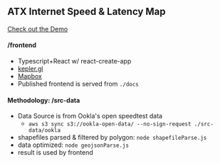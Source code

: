 ## ATX Internet Speed & Latency Map

[Check out the Demo](https://trakout.github.io/atx-internet-map)

#### /frontend
* Typescript+React w/ react-create-app
* [kepler.gl](https://github.com/keplergl/kepler.gl)
* [Mapbox](https://docs.mapbox.com/)
* Published frontend is served from `./docs`

#### Methodology: /src-data 
* Data Source is from Ookla's open speedtest data
    * `aws s3 sync s3://ookla-open-data/ --no-sign-request ./src-data/ookla`
* shapefiles parsed & filtered by polygon: `node shapefileParse.js`
* data optimized: `node geojsonParse.js`
* result is used by frontend